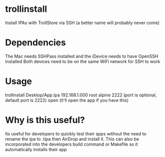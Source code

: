 # trollinstall
Install IPAs with TrollStore via SSH (a better name will probably never come)

# Dependencies
The Mac needs SSHPass installed and the iDevice needs to have OpenSSH installed
Both devices need to be on the same WiFi network for SSH to work

# Usage
trollinstall Desktop/App.ipa 192.168.1.000 root alpine 2222 (port is optional, default port is 2222) open (it'll open the app if you have this)

# Why is this useful?
Its useful for developers to quickly test their apps without the need to rename the ipa to .tipa then AirDrop and install it. This can also be incorporated into the developers build command or Makefile so it automatically installs their app
